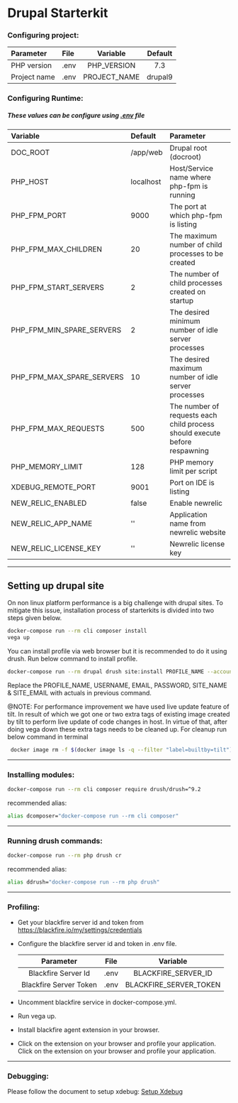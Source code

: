 # Drupal Starterkit

### Configuring project:
| Parameter     | File         |   Variable   |   Default    |
|:--------------|:-------------|:------------:|:------------:|
|   PHP version | .env         | PHP_VERSION  |     7.3      |
|  Project name | .env         | PROJECT_NAME |     drupal9  |

### Configuring Runtime:

##### These values can be configure using [.env](.env) file

|   Variable                  |   Default             | Parameter    |
|:----------------------------|:----------------------|:-------------|
| DOC_ROOT                    | /app/web              |  Drupal root (docroot) |
| PHP_HOST                    | localhost             |  Host/Service name where php-fpm is running|
| PHP_FPM_PORT                | 9000                  |  The port at which php-fpm is listing |
| PHP_FPM_MAX_CHILDREN        | 20                    |  The maximum number of child processes to be created |
| PHP_FPM_START_SERVERS       | 2                     |  The number of child processes created on startup |
| PHP_FPM_MIN_SPARE_SERVERS   | 2                     |  The desired minimum number of idle server processes |
| PHP_FPM_MAX_SPARE_SERVERS   | 10                    |  The desired maximum number of idle server processes |
| PHP_FPM_MAX_REQUESTS        | 500                   |  The number of requests each child process should execute before respawning |
| PHP_MEMORY_LIMIT            | 128                   |  PHP memory limit per script  |
| XDEBUG_REMOTE_PORT          | 9001                  |  Port on IDE is listing |
| NEW_RELIC_ENABLED           | false                 |  Enable newrelic |
| NEW_RELIC_APP_NAME          | ''                    |  Application name from newrelic website |
| NEW_RELIC_LICENSE_KEY       | ''                    |  Newrelic license key  |

---
## Setting up drupal site
On non linux platform performance is a big challenge with drupal sites.
To mitigate this issue, installation process of starterkits is divided into two steps given below.
```bash
docker-compose run --rm cli composer install
vega up
```
You can install profile via web browser but it is recommended to do it using drush.
Run below command to install profile.
```bash
docker-compose run --rm drupal drush site:install PROFILE_NAME --account-name USERNAME --account-mail EMAIL --account-pass PASSWORD --site-name SITE_NAME --site-mail SITE_EMAIL -y
```
Replace the PROFILE_NAME, USERNAME, EMAIL, PASSWORD, SITE_NAME & SITE_EMAIL with actuals in previous command.

@NOTE:
For performance improvement we have used live update feature of tilt. In result of which we got one or two extra tags of existing image created by tilt to perform live update of code changes in host.
In virtue of that, after doing vega down these extra tags needs to be cleaned up. For cleanup run below command in terminal
```bash
 docker image rm -f $(docker image ls -q --filter "label=builtby=tilt")
```
---
### Installing modules:
```bash
docker-compose run --rm cli composer require drush/drush=^9.2
```
recommended alias:
```bash
alias dcomposer="docker-compose run --rm cli composer"
```
---
### Running drush commands:
```bash
docker-compose run --rm php drush cr
```
recommended alias:
```bash
alias ddrush="docker-compose run --rm php drush"
```
---
### Profiling:
- Get your blackfire server id and token from https://blackfire.io/my/settings/credentials
- Configure the blackfire server id and token in .env file.

  |        Parameter       |   File  |        Variable        |
  |:----------------------:|:-------:|:----------------------:|
  |   Blackfire Server Id  | .env    | BLACKFIRE_SERVER_ID    |
  | Blackfire Server Token | .env    | BLACKFIRE_SERVER_TOKEN |

- Uncomment blackfire service in docker-compose.yml.
- Run vega up.
- Install blackfire agent extension in your browser.
- Click on the extension on your browser and profile your application.
 Click on the extension on your browser and profile your application.

---
### Debugging:

Please follow the document to setup xdebug:
[Setup Xdebug](/starterkits/XDEBUG-SETUP.md)
